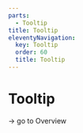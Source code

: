 ```yaml
---
parts:
  - Tooltip
title: Tooltip
eleventyNavigation:
  key: Tooltip
  order: 60
  title: Tooltip
---
```

# Tooltip

-> go to Overview
